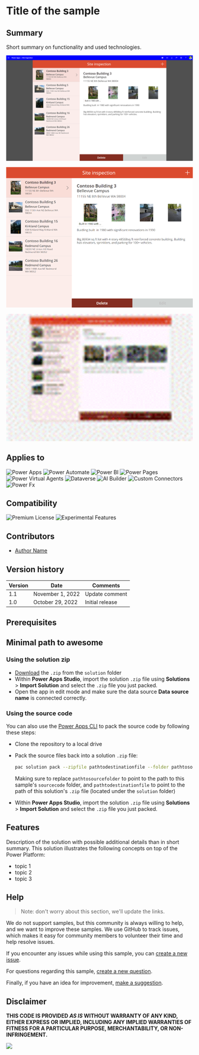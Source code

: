 # Title of the sample

<!--
This is how you want the sample to appear in the samples browser.
When naming your sample, try to give it a friendly name that describes what it does. Avoid using terms like `Power Apps` and `Power Automate` -- because that's what all the samples in this repo is all about.
GOOD 👍:
  Kitten Videos
BAD 👎:
  power-apps-kittenvideos
  Kitten Videos App for Power Platform using Creator Kit
-->

## Summary

Short summary on functionality and used technologies.

<!--
Please provide a high-quality screenshot of your solution below. It should be stored in a folder called `assets`. 

If possible, use a resolution of 1920x1080.

If your solution uses a placeholder screen and requires the user to configure it, please use a screenshot of the solution as it appears **after** it has been configured.

You can add as many screen shots as you'd like to help users understand your solution without having to download it and install it.
-->

![Example of a good preview](assets/goodpreview.png)

![Also a good preview](assets/alsogoodpreview.png)

![Not so good](assets/notsogood.gif)

## Applies to

<!--
Update the applies to section below.

If your solution includes all the products and features listed below, use the following:
![Power Apps](https://img.shields.io/badge/Power%20Apps-Yes-green "Yes")
![Power Automate](https://img.shields.io/badge/Power%20Automate-Yes-green "Yes")
![Power BI](https://img.shields.io/badge/Power%20BI-Yes-green "Yes")
![Power Pages](https://img.shields.io/badge/Power%20Pages-Yes-green "Yes")
![Power Virtual Agents](https://img.shields.io/badge/Power%20Virtual%20Agents-Yes-green "Yes")
![Dataverse](https://img.shields.io/badge/Dataverse-Yes-green "Yes")
![AI Builder](https://img.shields.io/badge/AI%20Builder-Yes-green "Yes")
![Custom Connectors](https://img.shields.io/badge/Custom%20Connectors-Yes-green "Yes")
![Power Fx](https://img.shields.io/badge/Power%20Fx-Yes-green "Yes")

If your solution doesn't include the products and features listed below, use the following:
![Power Apps](https://img.shields.io/badge/Power%20Apps-No-red "No")
![Power Automate](https://img.shields.io/badge/Power%20Automate-No-red "No")
![Power BI](https://img.shields.io/badge/Power%20BI-No-red "No")
![Power Pages](https://img.shields.io/badge/Power%20Pages-No-red "No")
![Power Virtual Agents](https://img.shields.io/badge/Power%20Virtual%20Agents-No-red "No")
![Dataverse](https://img.shields.io/badge/Dataverse-No-red "No")
![AI Builder](https://img.shields.io/badge/AI%20Builder-No-red "No")
![Custom Connectors](https://img.shields.io/badge/Custom%20Connectors-No-red "No")
![Power Fx](https://img.shields.io/badge/Power%20Fx-No-red "No")

PRO TIP:
Use the above samples and copy and paste the ones that apply to you.

Don't worry if you're unsure about the compatibility matrix above. We'll verify it when we approve the PR. 
-->


![Power Apps](https://img.shields.io/badge/Power%20Apps-Yes-green "Yes")
![Power Automate](https://img.shields.io/badge/Power%20Automate-No-red "No")
![Power BI](https://img.shields.io/badge/Power%20BI-No-red "No")
![Power Pages](https://img.shields.io/badge/Power%20Pages-No-red "No")
![Power Virtual Agents](https://img.shields.io/badge/Power%20Virtual%20Agents-No-red "No")
![Dataverse](https://img.shields.io/badge/Dataverse-No-red "No")
![AI Builder](https://img.shields.io/badge/AI%20Builder-No-red "No")
![Custom Connectors](https://img.shields.io/badge/Custom%20Connectors-No-red "No")
![Power Fx](https://img.shields.io/badge/Power%20Fx-No-red "No")

## Compatibility

<!--
Update the compatibility below.

If a premium license is not required and there are no experimental features used in your solution:
![Premium License](https://img.shields.io/badge/Premium%20License-Not%20Required-red.svg "Premium license not required")
![Experimental Features](https://img.shields.io/badge/Experimental%20Features-No-red.svg "Does not rely on experimental features")

If a premium license is required and there are experimental features used in your solution:
![Premium License](https://img.shields.io/badge/Premium%20License-Required-green.svg "Premium license required")
![Experimental Features](https://img.shields.io/badge/Experimental%20Features-Yes-green.svg "Does rely on experimental features")

Don't worry if you're unsure about the compatibility matrix above. We'll verify it when we approve the PR. 
-->

![Premium License](https://img.shields.io/badge/Premium%20License-Not%20Required-red.svg "Premium license not required")
![Experimental Features](https://img.shields.io/badge/Experimental%20Features-No-red.svg "Does not rely on experimental features")

## Contributors
<!--
We use this section to recognize and promote your contributions. Please provide one author per line -- even if you worked together on it.

We'll only use the info you provided here. Make sure to include your full name, not just your GitHub username.

Provide a link to your GitHub profile to help others find more cool things you have done. The only link we'll accept is a link to your GitHub profile.

If you want to provide links to your social media, blog, and employer name, make sure to update your GitHub profile.
-->

* [Author Name](LinkToYourGitHubProfile)

## Version history

Version|Date|Comments
-------|----|--------
1.1|November 1, 2022|Update comment
1.0|October 29, 2022|Initial release

## Prerequisites

<!--
Any special pre-requisites? Include any lists, permissions, offerings to the demo gods, or whatever else needs to be done for this sample to work.

Please describe the steps to configure the pre-requisites. Feel free to add screen shots, but make sure that there is a text description of the steps to perform.
 
-->

## Minimal path to awesome

<!-- 
PRO TIP:

For commands, use the `code syntax`

For button labels, page names, dialog names, etc. as they appear on the screen, use **Bold**

Don't use "click", use "select" or "use"

As tempting as it may be, don't just use images to describe the steps. Let's be as inclusive as possible and think about accessibility.

-->

### Using the solution zip

* [Download](./solution/solution.zip) the `.zip` from the `solution` folder
* Within **Power Apps Studio**, import the solution `.zip` file using **Solutions** > **Import Solution** and select the `.zip` file you just packed.
* Open the app in edit mode and make sure the data source **Data source name** is connected correctly.

### Using the source code

You can also use the [Power Apps CLI](https://docs.microsoft.com/powerapps/developer/data-platform/powerapps-cli) to pack the source code by following these steps:

* Clone the repository to a local drive
* Pack the source files back into a solution `.zip` file:

  ```bash
  pac solution pack --zipfile pathtodestinationfile --folder pathtosourcefolder --processCanvasApps
  ```

  Making sure to replace `pathtosourcefolder` to point to the path to this sample's `sourcecode` folder, and `pathtodestinationfile` to point to the path of this solution's `.zip` file (located under the `solution` folder)
* Within **Power Apps Studio**, import the solution `.zip` file using **Solutions** > **Import Solution** and select the `.zip` file you just packed.

## Features

Description of the solution with possible additional details than in short summary.
This solution illustrates the following concepts on top of the Power Platform:

* topic 1
* topic 2
* topic 3

<!--
Note that better pictures and documentation will increase the sample usage and the value you are providing for others. Thanks for your submissions in advance! You rock ❤.
-->

<!--
RESERVED FOR REPO MAINTAINERS

We'll add the video from the community call recording here

## Video

[![YouTube video title](./assets/video-thumbnail.jpg)](https://www.youtube.com/watch?v=XXXXX "YouTube video title")
-->

## Help

<!--
You can just search and replace this page with the following values:

Search for:
YOUR-SOLUTION-NAME

Replace with your sample folder name. E.g.: my-cool-sample

Search for:
@YOURGITHUBUSERNAME

Replace with your GitHub username, prefixed with an "@". If you have more than one author, use %20 to separate them, making sure to prefix everyone's username individually with an "@".

Example:
@hugoabernier

Or:
@hugoabernier%20@VesaJuvonen%20@PopWarner
-->

> Note: don't worry about this section, we'll update the links.

We do not support samples, but this community is always willing to help, and we want to improve these samples. We use GitHub to track issues, which makes it easy for  community members to volunteer their time and help resolve issues.

If you encounter any issues while using this sample, you can [create a new issue](https://github.com/pnp/powerapps-samples/issues/new?assignees=&labels=Needs%3A+Triage+%3Amag%3A%2Ctype%3Abug-suspected&template=bug-report.yml&sample=YOURSAMPLENAME&authors=@YOURGITHUBUSERNAME&title=YOURSAMPLENAME%20-%20).

For questions regarding this sample, [create a new question](https://github.com/pnp/powerapps-samples/issues/new?assignees=&labels=Needs%3A+Triage+%3Amag%3A%2Ctype%3Abug-suspected&template=question.yml&sample=YOURSAMPLENAME&authors=@YOURGITHUBUSERNAME&title=YOURSAMPLENAME%20-%20).

Finally, if you have an idea for improvement, [make a suggestion](https://github.com/pnp/powerapps-samples/issues/new?assignees=&labels=Needs%3A+Triage+%3Amag%3A%2Ctype%3Abug-suspected&template=suggestion.yml&sample=YOURSAMPLENAME&authors=@YOURGITHUBUSERNAME&title=YOURSAMPLENAME%20-%20).

## Disclaimer

**THIS CODE IS PROVIDED *AS IS* WITHOUT WARRANTY OF ANY KIND, EITHER EXPRESS OR IMPLIED, INCLUDING ANY IMPLIED WARRANTIES OF FITNESS FOR A PARTICULAR PURPOSE, MERCHANTABILITY, OR NON-INFRINGEMENT.**

<img src="https://m365-visitor-stats.azurewebsites.net/powerplatform-samples/samples/YOUR-SOLUTION-NAME"  aria-hidden="true" />

